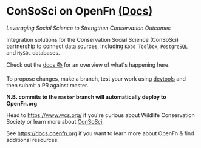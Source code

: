 # ConSoSci on OpenFn [(Docs)](https://openfn.github.io/ConSoSci/)
_Leveraging Social Science to Strengthen Conservation Outcomes_

Integration solutions for the Conservation Social Science (ConSoSci) partnership to connect data sources, including `Kobo Toolbox`, `PostgreSQL` and `MySQL` databases. 

Check out the [docs 📚](https://openfn.github.io/ConSoSci//) for an overview of what's
happening here.

To propose changes, make a branch, test your work using
[devtools](https://openfn.github.io/devtools/) and then submit a PR against
master.

**N.B. commits to the `master` branch will automatically deploy to OpenFn.org**

Head to https://www.wcs.org/ if you're curious about Wildlife Conservation Society or 
learn more about [ConSoSci](https://programs.wcs.org/consosci).

See https://docs.openfn.org if you want to learn more about OpenFn & find additional resources.

